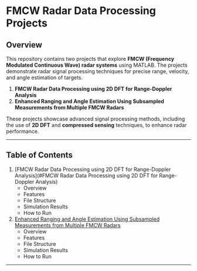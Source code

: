 # FMCW Radar Data Processing Projects

## Overview

This repository contains two projects that explore **FMCW (Frequency Modulated Continuous Wave) radar systems** using MATLAB. The projects demonstrate radar signal processing techniques for precise range, velocity, and angle estimation of targets.

1. **FMCW Radar Data Processing using 2D DFT for Range-Doppler Analysis**  
2. **Enhanced Ranging and Angle Estimation Using Subsampled Measurements from Multiple FMCW Radars**

These projects showcase advanced signal processing methods, including the use of **2D DFT** and **compressed sensing** techniques, to enhance radar performance.

---

## Table of Contents

1. [FMCW Radar Data Processing using 2D DFT for Range-Doppler Analysis](#FMCW Radar Data Processing using 2D DFT for Range-Doppler Analysis)
    - Overview
    - Features
    - File Structure
    - Simulation Results
    - How to Run
2. [Enhanced Ranging and Angle Estimation Using Subsampled Measurements from Multiple FMCW Radars](#enhanced-ranging-and-angle-estimation-using-subsampled-measurements-from-multiple-fmcw-radars)
    - Overview
    - Features
    - File Structure
    - Simulation Results
    - How to Run

---

